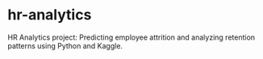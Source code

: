 # hr-analytics
HR Analytics project: Predicting employee attrition and analyzing retention patterns using Python and  Kaggle.
